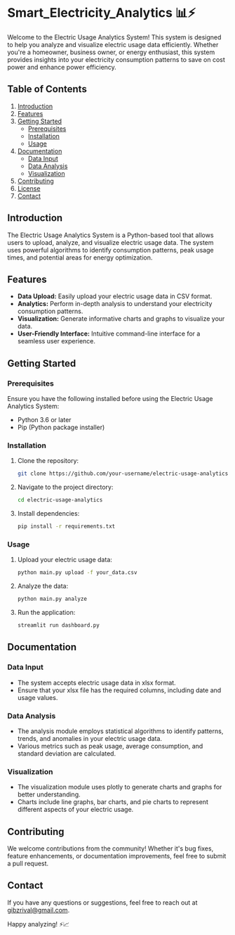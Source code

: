 ﻿# Smart_Electricity_Analytics 📊⚡️
Welcome to the Electric Usage Analytics System! This system is designed to help you analyze and visualize electric usage data efficiently. Whether you're a homeowner, business owner, or energy enthusiast, this system provides insights into your electricity consumption patterns to save on cost power and enhance power efficiency.

## Table of Contents

1. [Introduction](#introduction)
2. [Features](#features)
3. [Getting Started](#getting-started)
   - [Prerequisites](#prerequisites)
   - [Installation](#installation)
   - [Usage](#usage)
4. [Documentation](#documentation)
   - [Data Input](#data-input)
   - [Data Analysis](#data-analysis)
   - [Visualization](#visualization)
5. [Contributing](#contributing)
6. [License](#license)
7. [Contact](#contact)

## Introduction

The Electric Usage Analytics System is a Python-based tool that allows users to upload, analyze, and visualize electric usage data. The system uses powerful algorithms to identify consumption patterns, peak usage times, and potential areas for energy optimization.

## Features

- **Data Upload:** Easily upload your electric usage data in CSV format.
- **Analytics:** Perform in-depth analysis to understand your electricity consumption patterns.
- **Visualization:** Generate informative charts and graphs to visualize your data.
- **User-Friendly Interface:** Intuitive command-line interface for a seamless user experience.

## Getting Started

### Prerequisites

Ensure you have the following installed before using the Electric Usage Analytics System:

- Python 3.6 or later
- Pip (Python package installer)

### Installation

1. Clone the repository:

   ```bash
   git clone https://github.com/your-username/electric-usage-analytics.git
   ```

2. Navigate to the project directory:

   ```bash
   cd electric-usage-analytics
   ```

3. Install dependencies:

   ```bash
   pip install -r requirements.txt
   ```

### Usage

1. Upload your electric usage data:

   ```bash
   python main.py upload -f your_data.csv
   ```

2. Analyze the data:

   ```bash
   python main.py analyze
   ```

3. Run the application:

   ```bash
   streamlit run dashboard.py
   ```

## Documentation

### Data Input

- The system accepts electric usage data in xlsx format.
- Ensure that your xlsx file has the required columns, including date and usage values.

### Data Analysis

- The analysis module employs statistical algorithms to identify patterns, trends, and anomalies in your electric usage data.
- Various metrics such as peak usage, average consumption, and standard deviation are calculated.

### Visualization

- The visualization module uses plotly to generate charts and graphs for better understanding.
- Charts include line graphs, bar charts, and pie charts to represent different aspects of your electric usage.

## Contributing

We welcome contributions from the community! Whether it's bug fixes, feature enhancements, or documentation improvements, feel free to submit a pull request.

## Contact

If you have any questions or suggestions, feel free to reach out at gibzrival@gmail.com.

Happy analyzing! ⚡️📈

